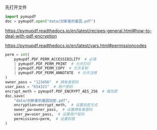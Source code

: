 先打开文件
```python
import pymupdf
doc = pymupdf.open("data/创新者的基因.pdf")
```

https://pymupdf.readthedocs.io/en/latest/recipes-general.html#how-to-deal-with-pdf-encryption

https://pymupdf.readthedocs.io/en/latest/vars.html#permissioncodes

```python
perm = int(
    pymupdf.PDF_PERM_ACCESSIBILITY  # 必填
    | pymupdf.PDF_PERM_PRINT  # 允许打印
    | pymupdf.PDF_PERM_COPY  # 允许复制
    | pymupdf.PDF_PERM_ANNOTATE  # 允许注释
)
owner_pass = "123456"  # 拥有者密码
user_pass = "654321"  # 用户密码
encrypt_meth = pymupdf.PDF_ENCRYPT_AES_256  # 强加密
doc.save(
    "data/创新者的基因加密.pdf",
    encryption=encrypt_meth,  # 设置加密方式
    owner_pw=owner_pass,  # 设置拥有者密码
    user_pw=user_pass,  # 设置用户密码
    permissions=perm,  # 设置权限
)
```

